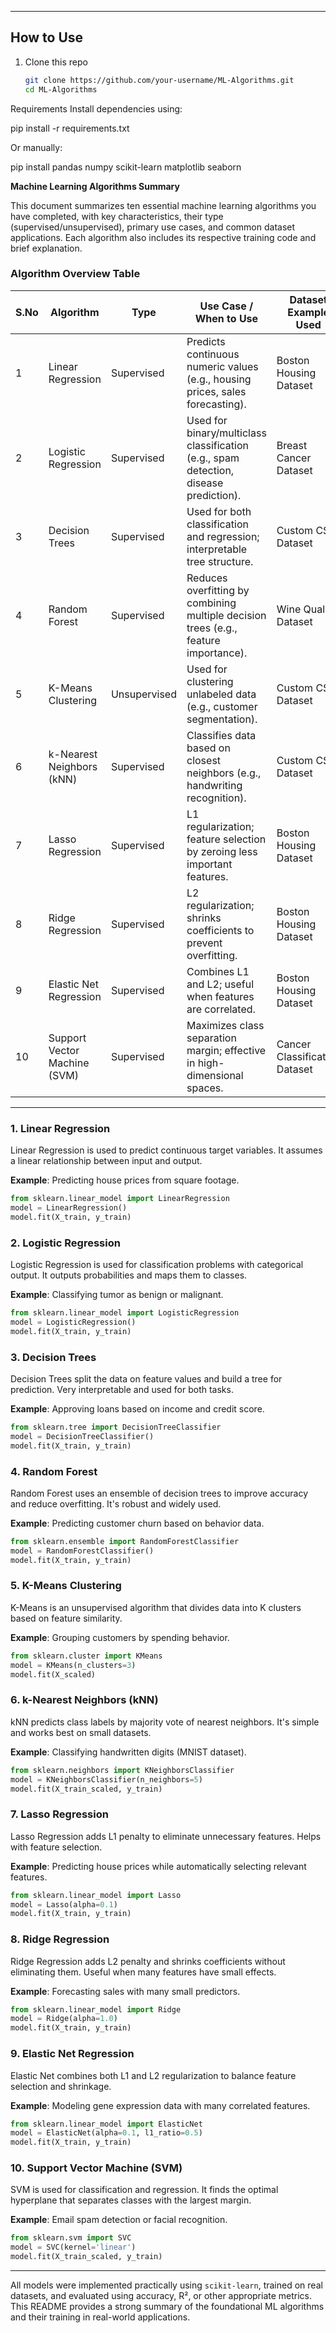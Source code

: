 
---

##  How to Use

1. Clone this repo  
   ```bash
   git clone https://github.com/your-username/ML-Algorithms.git
   cd ML-Algorithms
Requirements
Install dependencies using:

pip install -r requirements.txt

Or manually:

pip install pandas numpy scikit-learn matplotlib seaborn


**Machine Learning Algorithms Summary**

This document summarizes ten essential machine learning algorithms you have completed, with key characteristics, their type (supervised/unsupervised), primary use cases, and common dataset applications. Each algorithm also includes its respective training code and brief explanation.

### Algorithm Overview Table

| S.No | Algorithm                    | Type         | Use Case / When to Use                                                                | Dataset Example Used          |
| ---- | ---------------------------- | ------------ | ------------------------------------------------------------------------------------- | ----------------------------- |
| 1    | Linear Regression            | Supervised   | Predicts continuous numeric values (e.g., housing prices, sales forecasting).         | Boston Housing Dataset        |
| 2    | Logistic Regression          | Supervised   | Used for binary/multiclass classification (e.g., spam detection, disease prediction). | Breast Cancer Dataset         |
| 3    | Decision Trees               | Supervised   | Used for both classification and regression; interpretable tree structure.            | Custom CSV Dataset            |
| 4    | Random Forest                | Supervised   | Reduces overfitting by combining multiple decision trees (e.g., feature importance).  | Wine Quality Dataset          |
| 5    | K-Means Clustering           | Unsupervised | Used for clustering unlabeled data (e.g., customer segmentation).                     | Custom CSV Dataset            |
| 6    | k-Nearest Neighbors (kNN)    | Supervised   | Classifies data based on closest neighbors (e.g., handwriting recognition).           | Custom CSV Dataset            |
| 7    | Lasso Regression             | Supervised   | L1 regularization; feature selection by zeroing less important features.              | Boston Housing Dataset        |
| 8    | Ridge Regression             | Supervised   | L2 regularization; shrinks coefficients to prevent overfitting.                       | Boston Housing Dataset        |
| 9    | Elastic Net Regression       | Supervised   | Combines L1 and L2; useful when features are correlated.                              | Boston Housing Dataset        |
| 10   | Support Vector Machine (SVM) | Supervised   | Maximizes class separation margin; effective in high-dimensional spaces.              | Cancer Classification Dataset |

---

### 1. Linear Regression

Linear Regression is used to predict continuous target variables. It assumes a linear relationship between input and output.

**Example**: Predicting house prices from square footage.

```python
from sklearn.linear_model import LinearRegression
model = LinearRegression()
model.fit(X_train, y_train)
```

### 2. Logistic Regression

Logistic Regression is used for classification problems with categorical output. It outputs probabilities and maps them to classes.

**Example**: Classifying tumor as benign or malignant.

```python
from sklearn.linear_model import LogisticRegression
model = LogisticRegression()
model.fit(X_train, y_train)
```

### 3. Decision Trees

Decision Trees split the data on feature values and build a tree for prediction. Very interpretable and used for both tasks.

**Example**: Approving loans based on income and credit score.

```python
from sklearn.tree import DecisionTreeClassifier
model = DecisionTreeClassifier()
model.fit(X_train, y_train)
```

### 4. Random Forest

Random Forest uses an ensemble of decision trees to improve accuracy and reduce overfitting. It's robust and widely used.

**Example**: Predicting customer churn based on behavior data.

```python
from sklearn.ensemble import RandomForestClassifier
model = RandomForestClassifier()
model.fit(X_train, y_train)
```

### 5. K-Means Clustering

K-Means is an unsupervised algorithm that divides data into K clusters based on feature similarity.

**Example**: Grouping customers by spending behavior.

```python
from sklearn.cluster import KMeans
model = KMeans(n_clusters=3)
model.fit(X_scaled)
```

### 6. k-Nearest Neighbors (kNN)

kNN predicts class labels by majority vote of nearest neighbors. It's simple and works best on small datasets.

**Example**: Classifying handwritten digits (MNIST dataset).

```python
from sklearn.neighbors import KNeighborsClassifier
model = KNeighborsClassifier(n_neighbors=5)
model.fit(X_train_scaled, y_train)
```

### 7. Lasso Regression

Lasso Regression adds L1 penalty to eliminate unnecessary features. Helps with feature selection.

**Example**: Predicting house prices while automatically selecting relevant features.

```python
from sklearn.linear_model import Lasso
model = Lasso(alpha=0.1)
model.fit(X_train, y_train)
```

### 8. Ridge Regression

Ridge Regression adds L2 penalty and shrinks coefficients without eliminating them. Useful when many features have small effects.

**Example**: Forecasting sales with many small predictors.

```python
from sklearn.linear_model import Ridge
model = Ridge(alpha=1.0)
model.fit(X_train, y_train)
```

### 9. Elastic Net Regression

Elastic Net combines both L1 and L2 regularization to balance feature selection and shrinkage.

**Example**: Modeling gene expression data with many correlated features.

```python
from sklearn.linear_model import ElasticNet
model = ElasticNet(alpha=0.1, l1_ratio=0.5)
model.fit(X_train, y_train)
```

### 10. Support Vector Machine (SVM)

SVM is used for classification and regression. It finds the optimal hyperplane that separates classes with the largest margin.

**Example**: Email spam detection or facial recognition.

```python
from sklearn.svm import SVC
model = SVC(kernel='linear')
model.fit(X_train_scaled, y_train)
```

---

All models were implemented practically using `scikit-learn`, trained on real datasets, and evaluated using accuracy, R², or other appropriate metrics. This README provides a strong summary of the foundational ML algorithms and their training in real-world applications.

